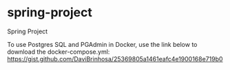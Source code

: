 # spring-project
Spring Project



To use Postgres SQL and PGAdmin in Docker, use the link below to download the docker-compose.yml:
https://gist.github.com/DaviBrinhosa/25369805a1461eafc4e1900168e719b0
